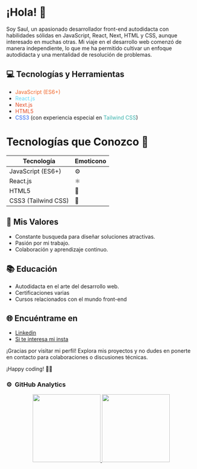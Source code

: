 # ¡Hola! 👋

Soy Saul, un apasionado desarrollador front-end autodidacta con habilidades sólidas en JavaScript, React, Next, HTML y CSS, aunque interesado en muchas otras. Mi viaje en el desarrollo web comenzó de manera independiente, lo que me ha permitido cultivar un enfoque autodidacta y una mentalidad de resolución de problemas.

## 💻 Tecnologías y Herramientas

- <span style="color: #f16529;">JavaScript (ES6+)</span>
- <span style="color: #61dafb;">React.js</span>
- <span style="color: #e34c26;">Next.js</span>
- <span style="color: #e34c26;">HTML5</span>
- <span style="color: #2965f1;">CSS3</span> (con experiencia especial en <span style="color: #38b2ac;">Tailwind CSS</span>)

# Tecnologías que Conozco 🚀

| Tecnología           | Emoticono      |
|----------------------|----------------|
| JavaScript (ES6+)    | :gear:         |
| React.js             | :atom_symbol:  |
| HTML5                | :art:          |
| CSS3 (Tailwind CSS)  | :nail_care:    |

## 🚀 Mis Valores

- Constante busqueda para diseñar soluciones atractivas.
- Pasión por mi trabajo.
- Colaboración y aprendizaje continuo.

## 📚 Educación

- Autodidacta en el arte del desarrollo web.
- Certificaciones varias
- Cursos relacionados con el mundo front-end

## 🌐 Encuéntrame en

- <a href='https://www.linkedin.com/in/saul-vaquero-garvin-51a993225/'>Linkedin</a>
- <a href='https://www.instagram.com/lilbug.bug?utm_source=ig_web_button_share_sheet&igsh=ZDNlZDc0MzIxNw=='>Si te interesa mi insta </a>

¡Gracias por visitar mi perfil! Explora mis proyectos y no dudes en ponerte en contacto para colaboraciones o discusiones técnicas.

¡Happy coding! 🚀✨

### ⚙️ &nbsp;GitHub Analytics

<p align="center">
<a href="https://github.com/ArisGuimera">
  <img height="180em" src="https://github-readme-stats-eight-theta.vercel.app/api?username=saulvg&show_icons=true&theme=algolia&include_all_commits=true&count_private=true"/>
  <img height="180em" src="https://github-readme-stats-eight-theta.vercel.app/api/top-langs/?username=saulvg&layout=compact&langs_count=8&theme=algolia"/>
</a>
</p>
